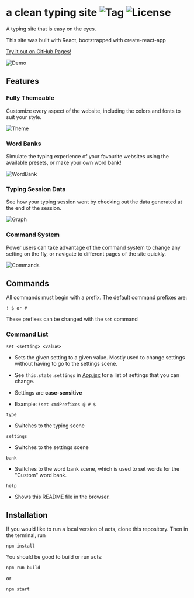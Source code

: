 # a clean typing site ![Tag](https://img.shields.io/github/v/tag/Univa/acts?sort=semver) ![License](https://img.shields.io/github/license/Univa/acts)

A typing site that is easy on the eyes.

This site was built with React, bootstrapped with create-react-app

[Try it out on GitHub Pages!](https://univa.github.io/acts/)

![Demo](https://user-images.githubusercontent.com/41708691/83413925-9e326900-a3ea-11ea-8c96-4f2db473590f.gif)

## Features

### Fully Themeable
Customize every aspect of the website, including the colors and fonts to suit your style.

![Theme](https://user-images.githubusercontent.com/41708691/83415304-e5b9f480-a3ec-11ea-8086-04baea8371eb.gif)

### Word Banks
Simulate the typing experience of your favourite websites using the available presets, or make your own word bank!

![WordBank](https://user-images.githubusercontent.com/41708691/83417331-f1f38100-a3ef-11ea-8b29-b613a64c54e3.gif)

### Typing Session Data
See how your typing session went by checking out the data generated at the end of the session.

![Graph](https://user-images.githubusercontent.com/41708691/83423831-88787000-a3f9-11ea-8ae9-13ad3de15885.gif)

### Command System
Power users can take advantage of the command system to change any setting on the fly, or navigate to different pages of the site quickly.

![Commands](https://user-images.githubusercontent.com/41708691/83425560-e1e19e80-a3fb-11ea-9232-484715f2e555.gif)

## Commands

All commands must begin with a prefix. The default command prefixes are:

`! $ or #`

These prefixes can be changed with the `set` command

### Command List

`set <setting> <value>`

- Sets the given setting to a given value. Mostly used to change settings without having to go to the settings scene.

- See `this.state.settings` in [App.jsx](src/App.jsx) for a list of settings that you can change.

- Settings are __case-sensitive__

- Example: `!set cmdPrefixes @ # $`

`type`

- Switches to the typing scene

`settings`

- Switches to the settings scene

`bank`

- Switches to the word bank scene, which is used to set words for the "Custom" word bank.

`help`

- Shows this README file in the browser.

## Installation

If you would like to run a local version of acts, clone this repository. Then in the terminal, run

    npm install

You should be good to build or run acts:

    npm run build

or

    npm start
